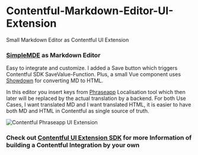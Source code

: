 # Contentful-Markdown-Editor-UI-Extension
Small Markdown Editor as Contentful UI Extension

### [SimpleMDE](https://github.com/sparksuite/simplemde-markdown-editor "SimpleMDE") as Markdown Editor
Easy to integrate and customize. I added a Save button which triggers Contentful SDK SaveValue-Function. 
Plus, a small Vue component uses [Showdown](https://github.com/showdownjs/showdown "Showdown MD to HTML Converter") for converting MD to HTML.

In this editor you insert keys from [Phraseapp](https://phraseapp.com/ "Phraseapp.com") Localisation tool which then later will be replaced by the actual translation by a backend. For both Use Cases, I want translated MD and I want translated HTML, it is easier to have both MD and HTML in Contentful as single source of truth.

![Contentful Phraseapp UI Extension](https://github.com/TinkeringAround/Contentful-Markdown-Editor-UI-Extension/blob/master/images/Contentful-Markdown-Editor-Extension.PNG "Contentful Markdown Editor UI Extension")

### Check out [Contentful UI Extension SDK](https://github.com/contentful/ui-extensions-sdk "Contentful UI Extension SDK") for more Information of building a Contentful Integration by your own
